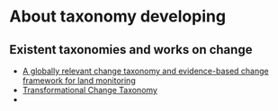# About taxonomy developing

## Existent taxonomies and works on change
- [A globally relevant change taxonomy and evidence-based change framework for land monitoring](https://onlinelibrary.wiley.com/doi/full/10.1111/gcb.16346)
- [Transformational Change Taxonomy](https://transparency-partnership.net/publications-tools/transformational-change-taxonomy)
- 
